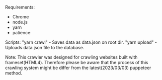 Requirements:

- Chrome
- node.js
- yarn
- patience

Scripts:
"yarn crawl" - Saves data as data.json on root dir.
"yarn upload" - Uploads data.json file to the database.

Note: This crawler was designed for crawling websites built with frameset(HTML4).
Therefore please be aware that the process of this crawling system might be differ from the latest(2023/03/03) puppeteer method.
